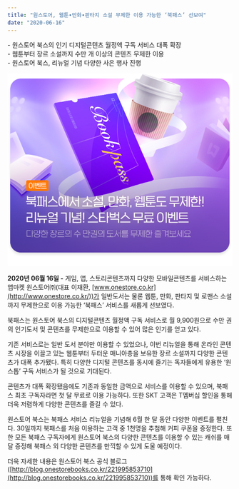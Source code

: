 ```yaml
---
title: "원스토어, 웹툰∙만화∙판타지 소설 무제한 이용 가능한 ‘북패스’ 선보여"
date: "2020-06-16"
---
```


\- 원스토어 북스의 인기 디지털콘텐츠 월정액 구독 서비스 대폭 확장  
\- 웹툰부터 장르 소설까지 수만 개 이상의 콘텐츠 무제한 이용  
\- 원스토어 북스, 리뉴얼 기념 다양한 사은 행사 진행

![](images/원스토어-참고자료-원스토어-북스-북패스-이벤트-배너.png)

**2020년 06월 16일 -** 게임, 앱, 스토리콘텐츠까지 다양한 모바일콘텐츠를 서비스하는 앱마켓 원스토어㈜(대표 이재환, [www.onestore.co.kr](http://www.onestore.co.kr/))가 일반도서는 물론 웹툰, 만화, 판타지 및 로맨스 소설까지 무제한으로 이용 가능한 ‘북패스’ 서비스를 새롭게 선보였다.

북패스는 원스토어 북스의 디지털콘텐츠 월정액 구독 서비스로 월 9,900원으로 수만 권의 인기도서 및 콘텐츠를 무제한으로 이용할 수 있어 많은 인기를 얻고 있다.

기존 서비스로는 일반 도서 분야만 이용할 수 있었으나, 이번 리뉴얼을 통해 온라인 콘텐츠 시장을 이끌고 있는 웹툰부터 두터운 매니아층을 보유한 장르 소설까지 다양한 콘텐츠가 대폭 추가됐다. 특히 다양한 디지털 콘텐츠를 동시에 즐기는 독자들에게 유용한 ‘원스톱’ 구독 서비스가 될 것으로 기대된다.

콘텐츠가 대폭 확장됐음에도 기존과 동일한 금액으로 서비스를 이용할 수 있으며, 북패스 최초 구독자라면 첫 달 무료로 이용 가능하다. 또한 SKT 고객은 T멤버십 할인을 통해 더욱 저렴하게 다양한 콘텐츠를 즐길 수 있다.

원스토어 북스는 북패스 서비스 리뉴얼을 기념해 6월 한 달 동안 다양한 이벤트를 펼친다. 30일까지 북패스를 처음 이용하는 고객 중 1천명을 추첨해 커피 쿠폰을 증정한다. 또한 모든 북패스 구독자에게 원스토어 북스의 다양한 콘텐츠를 이용할 수 있는 캐쉬를 매달 증정해 북패스 외 다양한 콘텐츠를 만끽할 수 있게 도울 예정이다.

더욱 자세한 내용은 원스토어 북스 공식 블로그([http://blog.onestorebooks.co.kr/221995853710](http://blog.onestorebooks.co.kr/221995853710))를 통해 확인 가능하다.

